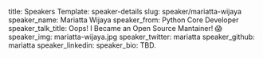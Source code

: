 title: Speakers
Template: speaker-details
slug: speaker/mariatta-wijaya
speaker_name: Mariatta Wijaya
speaker_from: Python Core Developer
speaker_talk_title: Oops! I Became an Open Source Mantainer! 😱
speaker_img: mariatta-wijaya.jpg
speaker_twitter: mariatta
speaker_github: mariatta
speaker_linkedin: 
speaker_bio: TBD.